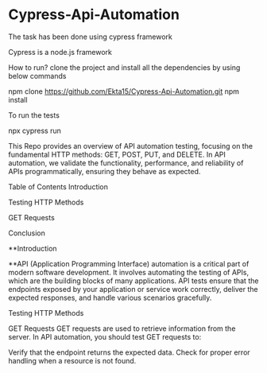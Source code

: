 # Cypress-Api-Automation
The task has been done using cypress framework

Cypress is a node.js framework

How to run?
clone the project and install all the dependencies by using below commands

npm clone https://github.com/Ekta15/Cypress-Api-Automation.git
npm install

To run the tests 

npx cypress run 

This Repo provides an overview of API automation testing, focusing on the fundamental HTTP methods: GET, POST, PUT, and DELETE. In API automation, we validate the functionality, performance, and reliability of APIs programmatically, ensuring they behave as expected.

Table of Contents Introduction

Testing HTTP Methods

GET Requests


Conclusion

**Introduction

**API (Application Programming Interface) automation is a critical part of modern software development. It involves automating the testing of APIs, which are the building blocks of many applications. API tests ensure that the endpoints exposed by your application or service work correctly, deliver the expected responses, and handle various scenarios gracefully.

Testing HTTP Methods

GET Requests GET requests are used to retrieve information from the server. In API automation, you should test GET requests to:

Verify that the endpoint returns the expected data. Check for proper error handling when a resource is not found.

